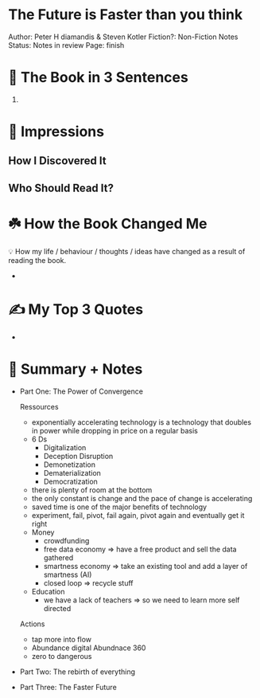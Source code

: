 # The Future is Faster than you think

Author: Peter H diamandis & Steven Kotler
Fiction?: Non-Fiction
Notes Status: Notes in review
Page: finish

# 🚀 The Book in 3 Sentences

1. 

# 🎨 Impressions

## How I Discovered It

## Who Should Read It?

# ☘️ How the Book Changed Me

<aside>
💡 How my life / behaviour / thoughts / ideas have changed as a result of reading the book.

</aside>

- 

# ✍️ My Top 3 Quotes

- 

# 📒 Summary + Notes

- Part One: The Power of Convergence
    
    Ressources
    
    - exponentially accelerating technology is a technology that doubles in power while dropping in price on a regular basis
    - 6 Ds
        - Digitalization
        - Deception Disruption
        - Demonetization
        - Dematerialization
        - Democratization
    - there is plenty of room at the bottom
    - the only constant is change and the pace of change is accelerating
    - saved time is one of the major benefits of technology
    - experiment, fail, pivot, fail again, pivot again and eventually get it right
    - Money
        - crowdfunding
        - free data economy ⇒ have a free product and sell the data gathered
        - smartness economy ⇒ take an existing tool and add a layer of smartness (AI)
        - closed loop ⇒ recycle stuff
    - Education
        - we have a lack of teachers ⇒ so we need to learn more self directed
    
    Actions
    
    - tap more into flow
    - Abundance digital Abundnace 360
    - zero to dangerous
- Part Two: The rebirth of everything
- Part Three: The Faster Future